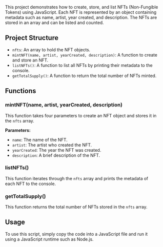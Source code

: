 

This project demonstrates how to create, store, and list NFTs (Non-Fungible Tokens) using JavaScript. Each NFT is represented by an object containing metadata such as name, artist, year created, and description. The NFTs are stored in an array and can be listed and counted.

## Project Structure

- `nfts`: An array to hold the NFT objects.
- `mintNFT(name, artist, yearCreated, description)`: A function to create and store an NFT.
- `listNFTs()`: A function to list all NFTs by printing their metadata to the console.
- `getTotalSupply()`: A function to return the total number of NFTs minted.

## Functions

### mintNFT(name, artist, yearCreated, description)

This function takes four parameters to create an NFT object and stores it in the `nfts` array.

**Parameters:**
- `name`: The name of the NFT.
- `artist`: The artist who created the NFT.
- `yearCreated`: The year the NFT was created.
- `description`: A brief description of the NFT.

### listNFTs()

This function iterates through the `nfts` array and prints the metadata of each NFT to the console.

### getTotalSupply()

This function returns the total number of NFTs stored in the `nfts` array.

## Usage

To use this script, simply copy the code into a JavaScript file and run it using a JavaScript runtime such as Node.js.
